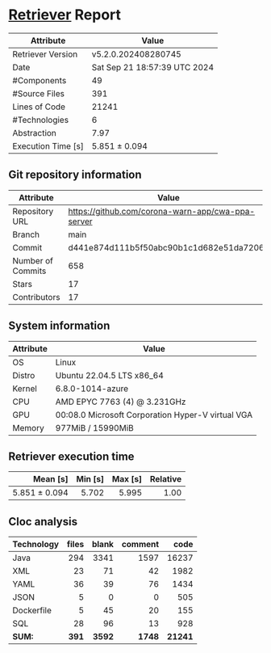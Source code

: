 # [Retriever](https://github.com/PalladioSimulator/Palladio-ReverseEngineering-Retriever) Report
| Attribute          | Value |
| ------------------ | ----- |
| Retriever Version  | v5.2.0.202408280745 |
| Date               | Sat Sep 21 18:57:39 UTC 2024 |
| #Components        | 49 |
| #Source Files      | 391 |
| Lines of Code      | 21241 |
| #Technologies      | 6 |
| Abstraction        | 7.97 |
| Execution Time [s] | 5.851 ± 0.094  |

## Git repository information
|      Attribute    | Value |
| ----------------- | ----- |
| Repository URL    | https://github.com/corona-warn-app/cwa-ppa-server |
| Branch            | main |
| Commit            | d441e874d111b5f50abc90b1c1d682e51da7206e |
| Number of Commits | 658 |
| Stars             | 17 |
| Contributors      | 17 |


## System information
| Attribute | Value |
| --------- | ----- |
| OS | Linux  |
| Distro | Ubuntu 22.04.5 LTS x86_64  |
| Kernel | 6.8.0-1014-azure  |
| CPU | AMD EPYC 7763 (4) @ 3.231GHz  |
| GPU | 00:08.0 Microsoft Corporation Hyper-V virtual VGA  |
| Memory | 977MiB / 15990MiB  |

## Retriever execution time
| Mean [s] | Min [s] | Max [s] | Relative |
|---:|---:|---:|---:|
| 5.851 ± 0.094 | 5.702 | 5.995 | 1.00 |

## Cloc analysis

<!-- github.com/AlDanial/cloc v 1.90  T=0.54 s (794.4 files/s, 53165.9 lines/s) -->

|Technology|files|blank|comment|code|
|:-------|-------:|-------:|-------:|-------:|
|Java|294|3341|1597|16237|
|XML|23|71|42|1982|
|YAML|36|39|76|1434|
|JSON|5|0|0|505|
|Dockerfile|5|45|20|155|
|SQL|28|96|13|928|
|**SUM:**|**391**|**3592**|**1748**|**21241**|

